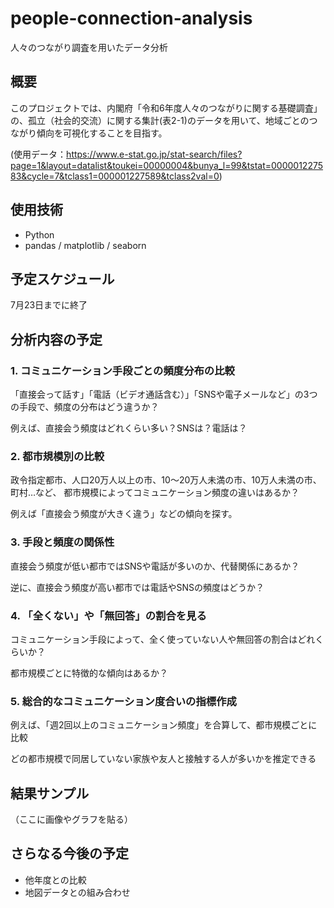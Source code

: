 # people-connection-analysis
人々のつながり調査を用いたデータ分析

## 概要
このプロジェクトでは、内閣府「令和6年度人々のつながりに関する基礎調査」の、孤立（社会的交流）に関する集計(表2-1)のデータを用いて、地域ごとのつながり傾向を可視化することを目指す。

(使用データ：https://www.e-stat.go.jp/stat-search/files?page=1&layout=datalist&toukei=00000004&bunya_l=99&tstat=000001227583&cycle=7&tclass1=000001227589&tclass2val=0)
## 使用技術
- Python
- pandas / matplotlib / seaborn

## 予定スケジュール
7月23日までに終了

## 分析内容の予定
### 1. コミュニケーション手段ごとの頻度分布の比較
「直接会って話す」「電話（ビデオ通話含む）」「SNSや電子メールなど」の3つの手段で、頻度の分布はどう違うか？

例えば、直接会う頻度はどれくらい多い？SNSは？電話は？

### 2. 都市規模別の比較
政令指定都市、人口20万人以上の市、10〜20万人未満の市、10万人未満の市、町村…など、
都市規模によってコミュニケーション頻度の違いはあるか？

例えば「直接会う頻度が大きく違う」などの傾向を探す。

### 3. 手段と頻度の関係性
直接会う頻度が低い都市ではSNSや電話が多いのか、代替関係にあるか？

逆に、直接会う頻度が高い都市では電話やSNSの頻度はどうか？

### 4. 「全くない」や「無回答」の割合を見る
コミュニケーション手段によって、全く使っていない人や無回答の割合はどれくらいか？

都市規模ごとに特徴的な傾向はあるか？

### 5. 総合的なコミュニケーション度合いの指標作成
例えば、「週2回以上のコミュニケーション頻度」を合算して、都市規模ごとに比較

どの都市規模で同居していない家族や友人と接触する人が多いかを推定できる


## 結果サンプル
（ここに画像やグラフを貼る）

## さらなる今後の予定
- 他年度との比較
- 地図データとの組み合わせ
